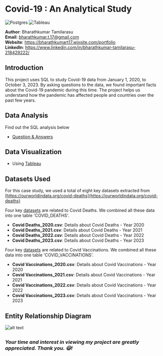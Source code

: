 # Covid-19 : An Analytical Study

![Postgres](https://img.shields.io/badge/postgres-%23316192.svg?style=for-the-badge&logo=postgresql&logoColor=white)
![Tableau](https://img.shields.io/badge/tableau-%23E97627.svg?style=for-the-badge&logo=tableau&logoColor=white)


**Author**: Bharathkumar Tamilarasu <br />
**Email**: bharathkumar.t.17@gmail.com <br />
**Website**: https://bharathkumart17.wixsite.com/portfolio <br />
**LinkedIn**: https://www.linkedin.com/in/bharathkumar-tamilarasu-218429222/  <br />

## Introduction
This project uses SQL to study Covid-19 data from January 1, 2020, to October 3, 2023. By asking questions to the data, we found important facts about the Covid-19 pandemic during this time. The project helps us understand how the pandemic has affected people and countries over the past few years.

## Data Analysis

Find out the SQL analysis below
* [Question & Answers](https://github.com/Bharathkumar-Tamilarasu/Covid19-An-Analytical-Study/blob/main/Covid-Questions_and_Answers.md)

## Data Visualization

* Using [Tableau](https://public.tableau.com/app/profile/bharathkumar.tamilarasu/viz/Covid19Analysis_16974819683520/Covid19Analysis)

## Datasets Used
 
For this case study, we used a total of eight key datasets extracted from [https://ourworldindata.org/covid-deaths](https://ourworldindata.org/covid-deaths)

Four key [datasets](https://github.com/Bharathkumar-Tamilarasu/Covid19-An-Analytical-Study/tree/main/Covid%20Deaths%20Split%20CSVs) are related to Covid Deaths. We combined all these data into one table 'COVID_DEATHS'.
- <strong>Covid Deaths_2020.csv</strong>: Details about Covid Deaths - Year 2020
- <strong>Covid Deaths_2021.csv</strong>: Details about Covid Deaths - Year 2021
- <strong>Covid Deaths_2022.csv</strong>: Details about Covid Deaths - Year 2022
- <strong>Covid Deaths_2023.csv</strong>: Details about Covid Deaths - Year 2023

Four key [datasets](https://github.com/Bharathkumar-Tamilarasu/Covid19-An-Analytical-Study/tree/main/Covid%20Vaccinations%20Split%20CSVs) are related to Covid Vaccinations. We combined all these data into one table 'COVID_VACCINATIONS'.
- <strong>Covid Vaccinations_2020.csv</strong>: Details about Covid Vaccinations - Year 2020
- <strong>Covid Vaccinations_2021.csv</strong>: Details about Covid Vaccinations - Year 2021
- <strong>Covid Vaccinations_2022.csv</strong>: Details about Covid Vaccinations - Year 2022
- <strong>Covid Vaccinations_2023.csv</strong>: Details about Covid Vaccinations - Year 2023

## Entity Relationship Diagram
![alt text](https://github.com/Bharathkumar-Tamilarasu/Covid19-An-Analytical-Study/blob/main/Covid_ERD.png)
##
### *Your time and interest in viewing my project are greatly appreciated. Thank you. 😃!*
